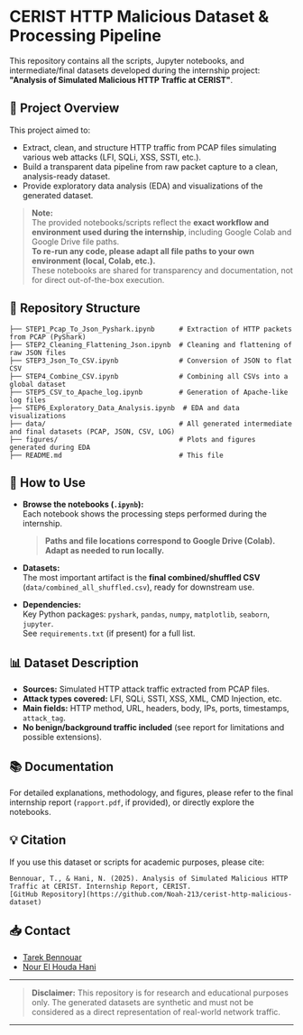 # CERIST HTTP Malicious Dataset & Processing Pipeline

This repository contains all the scripts, Jupyter notebooks, and intermediate/final datasets developed during the internship project: **"Analysis of Simulated Malicious HTTP Traffic at CERIST"**.

## 📄 Project Overview

This project aimed to:

* Extract, clean, and structure HTTP traffic from PCAP files simulating various web attacks (LFI, SQLi, XSS, SSTI, etc.).
* Build a transparent data pipeline from raw packet capture to a clean, analysis-ready dataset.
* Provide exploratory data analysis (EDA) and visualizations of the generated dataset.

> **Note:**  
> The provided notebooks/scripts reflect the **exact workflow and environment used during the internship**, including Google Colab and Google Drive file paths.  
> **To re-run any code, please adapt all file paths to your own environment (local, Colab, etc.).**  
> These notebooks are shared for transparency and documentation, not for direct out-of-the-box execution.

## 📁 Repository Structure

```
├── STEP1_Pcap_To_Json_Pyshark.ipynb      # Extraction of HTTP packets from PCAP (PyShark)
├── STEP2_Cleaning_Flattening_Json.ipynb  # Cleaning and flattening of raw JSON files
├── STEP3_Json_To_CSV.ipynb               # Conversion of JSON to flat CSV
├── STEP4_Combine_CSV.ipynb               # Combining all CSVs into a global dataset
├── STEP5_CSV_to_Apache_log.ipynb         # Generation of Apache-like log files
├── STEP6_Exploratory_Data_Analysis.ipynb  # EDA and data visualizations
├── data/                                 # All generated intermediate and final datasets (PCAP, JSON, CSV, LOG)
├── figures/                              # Plots and figures generated during EDA
├── README.md                             # This file
```


## 🚀 How to Use

- **Browse the notebooks (`.ipynb`):**  
  Each notebook shows the processing steps performed during the internship.  
  > **Paths and file locations correspond to Google Drive (Colab). Adapt as needed to run locally.**

- **Datasets:**  
  The most important artifact is the **final combined/shuffled CSV** (`data/combined_all_shuffled.csv`), ready for downstream use.

- **Dependencies:**  
  Key Python packages: `pyshark`, `pandas`, `numpy`, `matplotlib`, `seaborn`, `jupyter`.  
  See `requirements.txt` (if present) for a full list.

## 📊 Dataset Description

* **Sources:** Simulated HTTP attack traffic extracted from PCAP files.
* **Attack types covered:** LFI, SQLi, SSTI, XSS, XML, CMD Injection, etc.
* **Main fields:** HTTP method, URL, headers, body, IPs, ports, timestamps, `attack_tag`.
* **No benign/background traffic included** (see report for limitations and possible extensions).

## 📚 Documentation

For detailed explanations, methodology, and figures, please refer to the final internship report (`rapport.pdf`, if provided), or directly explore the notebooks.

## 💡 Citation

If you use this dataset or scripts for academic purposes, please cite:

```
Bennouar, T., & Hani, N. (2025). Analysis of Simulated Malicious HTTP Traffic at CERIST. Internship Report, CERIST.
[GitHub Repository](https://github.com/Noah-213/cerist-http-malicious-dataset)
```

## 📥 Contact

* [Tarek Bennouar](mailto:tarek.tb.pro@gmail.com)
* [Nour El Houda Hani](mailto:nourelhoudahani2002@gmail.com)

---

> **Disclaimer:** This repository is for research and educational purposes only. The generated datasets are synthetic and must not be considered as a direct representation of real-world network traffic.

---
